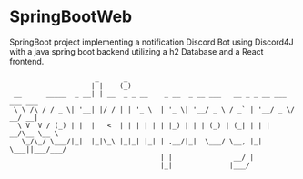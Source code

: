 # SpringBootWeb
SpringBoot project implementing a notification Discord Bot using Discord4J with a java spring boot backend utilizing a h2 Database and a React frontend.




```
                     _      _                                                 
                    | |    (_)                                                
 __      _____  _ __| | __  _ _ __    _ __  _ __ ___   __ _ _ __ ___  ___ ___ 
 \ \ /\ / / _ \| '__| |/ / | | '_ \  | '_ \| '__/ _ \ / _` | '__/ _ \/ __/ __|
  \ V  V / (_) | |  |   <  | | | | | | |_) | | | (_) | (_| | | |  __/\__ \__ \
   \_/\_/ \___/|_|  |_|\_\ |_|_| |_| | .__/|_|  \___/ \__, |_|  \___||___/___/
                                     | |               __/ |                  
                                     |_|              |___/                   
```
